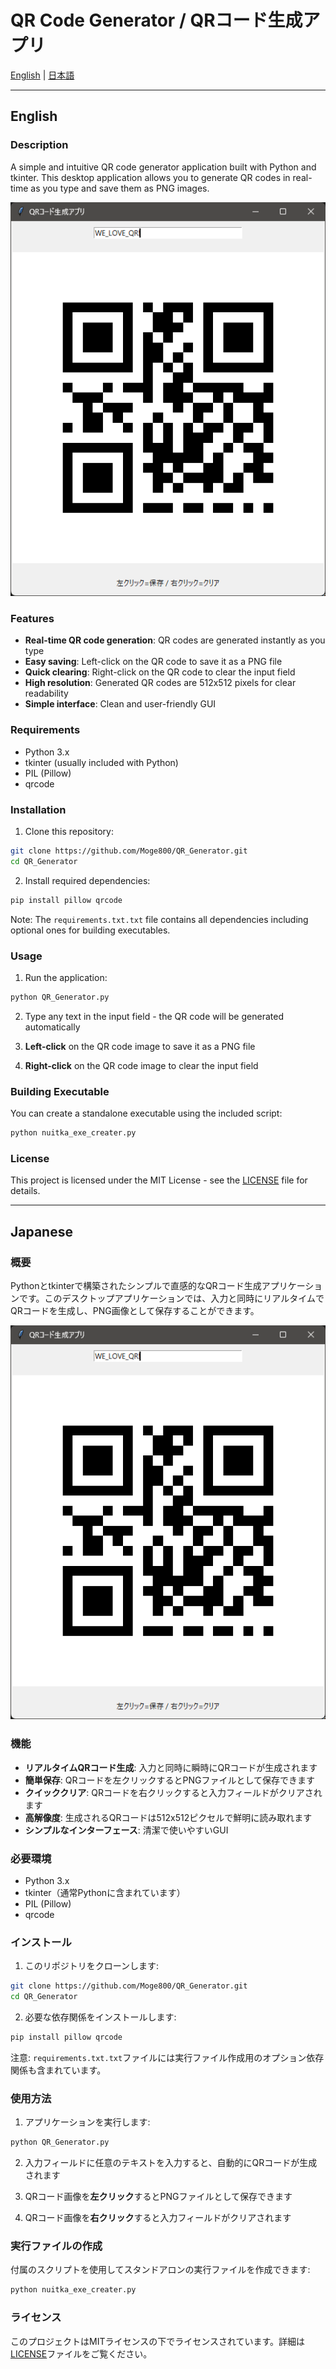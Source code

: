 # QR Code Generator / QRコード生成アプリ

[English](#english) | [日本語](#japanese)

---

## English

### Description
A simple and intuitive QR code generator application built with Python and tkinter. This desktop application allows you to generate QR codes in real-time as you type and save them as PNG images.

![Application Screenshot](sample.png)

### Features
- **Real-time QR code generation**: QR codes are generated instantly as you type
- **Easy saving**: Left-click on the QR code to save it as a PNG file
- **Quick clearing**: Right-click on the QR code to clear the input field
- **High resolution**: Generated QR codes are 512x512 pixels for clear readability
- **Simple interface**: Clean and user-friendly GUI

### Requirements
- Python 3.x
- tkinter (usually included with Python)
- PIL (Pillow)
- qrcode

### Installation

1. Clone this repository:
```bash
git clone https://github.com/Moge800/QR_Generator.git
cd QR_Generator
```

2. Install required dependencies:
```bash
pip install pillow qrcode
```

Note: The `requirements.txt.txt` file contains all dependencies including optional ones for building executables.

### Usage

1. Run the application:
```bash
python QR_Generator.py
```

2. Type any text in the input field - the QR code will be generated automatically

3. **Left-click** on the QR code image to save it as a PNG file

4. **Right-click** on the QR code image to clear the input field

### Building Executable
You can create a standalone executable using the included script:
```bash
python nuitka_exe_creater.py
```

### License
This project is licensed under the MIT License - see the [LICENSE](LICENSE) file for details.

---

## Japanese

### 概要
Pythonとtkinterで構築されたシンプルで直感的なQRコード生成アプリケーションです。このデスクトップアプリケーションでは、入力と同時にリアルタイムでQRコードを生成し、PNG画像として保存することができます。

![アプリケーションのスクリーンショット](sample.png)

### 機能
- **リアルタイムQRコード生成**: 入力と同時に瞬時にQRコードが生成されます
- **簡単保存**: QRコードを左クリックするとPNGファイルとして保存できます
- **クイッククリア**: QRコードを右クリックすると入力フィールドがクリアされます
- **高解像度**: 生成されるQRコードは512x512ピクセルで鮮明に読み取れます
- **シンプルなインターフェース**: 清潔で使いやすいGUI

### 必要環境
- Python 3.x
- tkinter（通常Pythonに含まれています）
- PIL (Pillow)
- qrcode

### インストール

1. このリポジトリをクローンします:
```bash
git clone https://github.com/Moge800/QR_Generator.git
cd QR_Generator
```

2. 必要な依存関係をインストールします:
```bash
pip install pillow qrcode
```

注意: `requirements.txt.txt`ファイルには実行ファイル作成用のオプション依存関係も含まれています。

### 使用方法

1. アプリケーションを実行します:
```bash
python QR_Generator.py
```

2. 入力フィールドに任意のテキストを入力すると、自動的にQRコードが生成されます

3. QRコード画像を**左クリック**するとPNGファイルとして保存できます

4. QRコード画像を**右クリック**すると入力フィールドがクリアされます

### 実行ファイルの作成
付属のスクリプトを使用してスタンドアロンの実行ファイルを作成できます:
```bash
python nuitka_exe_creater.py
```

### ライセンス
このプロジェクトはMITライセンスの下でライセンスされています。詳細は[LICENSE](LICENSE)ファイルをご覧ください。
